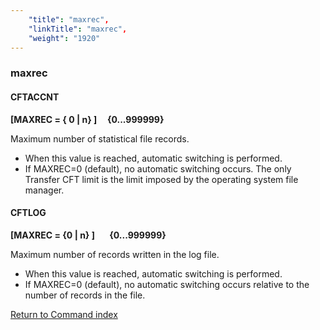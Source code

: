 ```yaml
---
    "title": "maxrec",
    "linkTitle": "maxrec",
    "weight": "1920"
---
```

<span id="maxrec"></span>

### maxrec

#### CFTACCNT

****[MAXREC = { <span class="underline">0</span> &#124; n} ]     {0...999999}****

Maximum number
of statistical file records.

- When this value is reached, automatic switching is performed.
- If MAXREC=0 (default), no automatic switching occurs. The only Transfer CFT limit is the limit imposed by the operating system file manager.

#### CFTLOG

****[MAXREC = {<span class="underline">0</span> &#124; n} ]       {0...999999}****

Maximum number of records written in the
log file.

- When this value is reached, automatic switching is performed.
- If MAXREC=0 (default), no automatic switching occurs relative to the
    number of records in the file.

[Return to Command index](../../)
